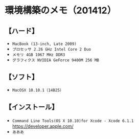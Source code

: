 
環境構築のメモ（201412）
=======================

【ハード】
----------
*	`MacBook (13-inch, Late 2009)`
*	`プロセッサ 2.26 GHz Intel Core 2 Duo`
*	`メモリ 4GB 1067 MHz DDR3`
*	`グラフィクス NVIDIA GeForce 9400M 256 MB`

【ソフト】
----------
*	`MacOSX 10.10.1（14B25）`

【インストール】
----------
*	`Command Line Tools(OS X 10.10)for Xcode - Xcode 6.1.1`
　https://developer.apple.com/
*	`あああ`

